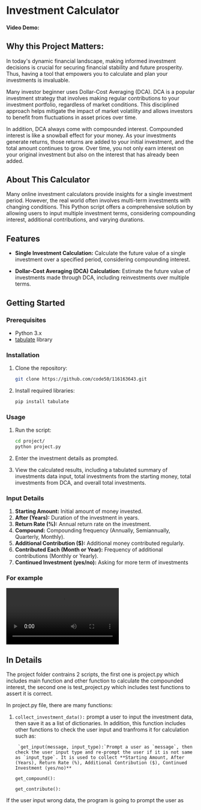 # Investment Calculator

#### Video Demo:  <URL HERE>
## Why this Project Matters:
In today's dynamic financial landscape, making informed investment decisions is crucial for securing financial stability and future prosperity. Thus, having a tool that empowers you to calculate and plan your investments is invaluable.

Many investor beginner uses Dollar-Cost Averaging (DCA). DCA is a popular investment strategy that involves making regular contributions to your investment portfolio, regardless of market conditions. This disciplined approach helps mitigate the impact of market volatility and allows investors to benefit from fluctuations in asset prices over time.

In addition, DCA always come with compounded interest. Compounded interest is like a snowball effect for your money. As your investments generate returns, those returns are added to your initial investment, and the total amount continues to grow. Over time, you not only earn interest on your original investment but also on the interest that has already been added.

## About This Calculator

Many online investment calculators provide insights for a single investment period. However, the real world often involves multi-term investments with changing conditions. This Python script offers a comprehensive solution by allowing users to input multiple investment terms, considering compounding interest, additional contributions, and varying durations.

## Features

- **Single Investment Calculation:** Calculate the future value of a single investment over a specified period, considering compounding interest.

- **Dollar-Cost Averaging (DCA) Calculation:** Estimate the future value of investments made through DCA, including reinvestments over multiple terms.


## Getting Started

### Prerequisites

- Python 3.x
- [tabulate](https://pypi.org/project/tabulate/) library

### Installation

1. Clone the repository:

    ```bash
   git clone https://github.com/code50/116163643.git
2. Install required libraries:
    ```bash
    pip install tabulate
### Usage
1. Run the script:
    ```bash
    cd project/
    python project.py
2. Enter the investment details as prompted.

3. View the calculated results, including a tabulated summary of investments data input, total investments from the starting money, total investments from DCA, and overall total investments.

### Input Details
1. **Starting Amount:** Initial amount of money invested.
1. **After (Years):** Duration of the investment in years.
3. **Return Rate (%):** Annual return rate on the investment.
4. **Compound:** Compounding frequency (Annually, Semiannually, Quarterly, Monthly).
5. **Additional Contribution ($):** Additional money contributed regularly.
6. **Contributed Each (Month or Year):** Frequency of additional contributions (Monthly or Yearly).
7. **Continued Investment (yes/no):** Asking for more term of investments

### For example

<video src="example.mp4" controls title="example_video"></video>

## In Details

The project folder contrains 2 scripts, the first one is project.py which includes main function and other function to calculate the compounded interest, the second one is test_project.py which includes test functions to assert it is correct.

In project.py file, there are many functions:

1. `collect_investment_data():` prompt a user to input the investment data, then save it as a list of dictionaries. In addition, this function includes other functions to check the user input and tranfroms it for calculation such as:

        `get_input(message, input_type):`Prompt a user as `message`, then check the user input type and re-prompt the user if it is not same as `input_type`. It is used to collect **Starting Amount, After (Years), Return Rate (%), Additional Contribution ($), Continued Investment (yes/no)**

    `get_compound():`

    `get_contribute():`

If the user input wrong data, the program is going to prompt the user as
